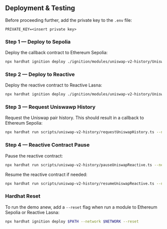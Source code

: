 ## Deployment & Testing

Before proceeding further, add the private key to the `.env` file:

```env
PRIVATE_KEY=<insert private key>
```

### Step 1 — Deploy to Sepolia

Deploy the callback contract to Ethereum Sepolia:

```bash
npx hardhat ignition deploy ./ignition/modules/uniswap-v2-history/UniswapHistoryL1Module.ts --network sepolia
```

### Step 2 — Deploy to Reactive

Deploy the reactive contract to Reactive Lasna:

```bash
npx hardhat ignition deploy ./ignition/modules/uniswap-v2-history/UniswapHistoryReactiveModule.ts --network lasna
```

### Step 3 — Request Uniswawp History

Request the Uniswap pair history. This should result in a callback to Ethereum Sepolia:

```bash
npx hardhat run scripts/uniswap-v2-history/requestUniswapHistory.ts --network sepolia
```

### Step 4 — Reactive Contract Pause

Pause the reactive contract:

```bash
npx hardhat run scripts/uniswap-v2-history/pauseUniswapReactive.ts --network lasna
```

Resume the reactive contract if needed:

```bash
npx hardhat run scripts/uniswap-v2-history/resumeUniswapReactive.ts --network lasna
```

### Hardhat Reset

To run the demo anew, add a `--reset` flag when run a module to Ethereum Sepolia or Reactive Lasna:

```bash
npx hardhat ignition deploy $PATH --network $NETWORK --reset
```